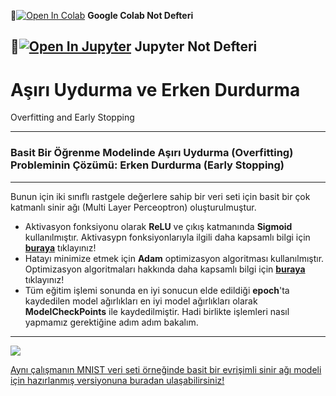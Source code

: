 📌[![Open In Colab](https://colab.research.google.com/assets/colab-badge.svg)](https://colab.research.google.com/github/ayyucekizrak/Udemy_DerinOgrenmeyeGiris/blob/master/Optimizasyon_Algoritmalarinin_Karsilastirilmasi/Optimizasyon_Yöntemlerinin_Karşılaştırması.ipynb) **Google Colab Not Defteri**

📌[![Open In Jupyter](https://github.com/jupyter/notebook/blob/master/docs/resources/icon_32x32.svg)](https://nbviewer.jupyter.org/github/ayyucekizrak/Udemy_DerinOgrenmeyeGiris/blob/master/Optimizasyon_Algoritmalarinin_Karsilastirilmasi/Optimizasyon_Yöntemlerinin_Karşılaştırması.ipynb) **Jupyter Not Defteri** 
---
# Aşırı Uydurma ve Erken Durdurma

Overfitting and Early Stopping

---
### Basit Bir Öğrenme Modelinde Aşırı Uydurma (Overfitting) Probleminin Çözümü: Erken Durdurma (Early Stopping)
---
Bunun için iki sınıflı rastgele değerlere sahip bir veri seti için basit bir çok katmanlı sinir ağı (Multi Layer Perceoptron) oluşturulmuştur. 
* Aktivasyon fonksiyonu olarak **ReLU** ve çıkış katmanında **Sigmoid** kullanılmıştır. Aktivasypn fonksiyonlarıyla ilgili daha kapsamlı bilgi için [**buraya**](https://github.com/ayyucekizrak/Udemy_DerinOgrenmeyeGiris/tree/master/Aktivasyon_Fonksiyonlarinin_Karsilastirilmasi) tıklayınız!
* Hatayı minimize etmek için **Adam** optimizasyon algoritması kullanılmıştır. Optimizasyon algoritmaları hakkında daha kapsamlı bilgi için [**buraya**](https://github.com/ayyucekizrak/Udemy_DerinOgrenmeyeGiris/tree/master/Optimizasyon_Algoritmalarinin_Karsilastirilmasi) tıklayınız!
* Tüm eğitim işlemi sonunda en iyi sonucun elde edildiği **epoch**'ta kaydedilen model ağırlıkları en iyi model ağırlıkları olarak **ModelCheckPoints** ile kaydedilmiştir.
Hadi birlikte işlemleri nasıl yapmamız gerektiğine adım adım bakalım.

---
<img align="center" src="https://github.com/ayyucekizrak/Udemy_DerinOgrenmeyeGiris/blob/master/Asiri_Uydurma_(Overfitting)_ve_Erken_Durdurma_(Early_Stopping)/dance-2.gif">

[Aynı çalışmanın MNIST veri seti örneğinde basit bir evrişimli sinir ağı modeli için hazırlanmış versiyonuna buradan ulaşabilirsiniz!](https://github.com/ayyucekizrak/Udemy_DerinOgrenmeyeGiris/blob/master/Asiri_Uydurma_(Overfitting)_ve_Erken_Durdurma_(Early_Stopping)/AsiriUydurma_Overfitting_v2.ipynb)
